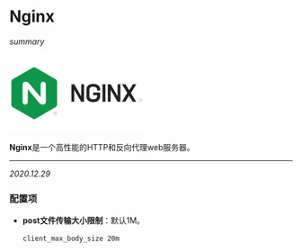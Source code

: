 # Nginx

*summary*

<img src="./Nginx.assets/image-20201229111812766.png" alt="image-20201229111812766" style="zoom:80%;" />

**Nginx**是一个高性能的HTTP和反向代理web服务器。

---

*2020.12.29*

### 配置项

- **post文件传输大小限制**：默认1M。

  ```nginx
  client_max_body_size 20m
  ```

  

  